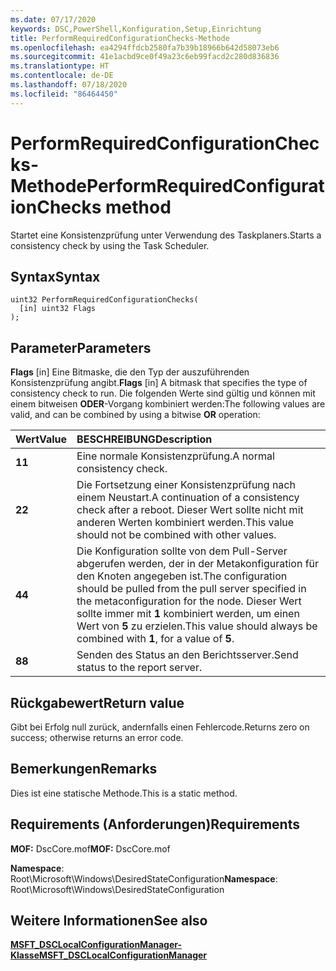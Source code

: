 ```yaml
---
ms.date: 07/17/2020
keywords: DSC,PowerShell,Konfiguration,Setup,Einrichtung
title: PerformRequiredConfigurationChecks-Methode
ms.openlocfilehash: ea4294ffdcb2580fa7b39b18966b642d58073eb6
ms.sourcegitcommit: 41e1acbd9ce0f49a23c6eb99facd2c280d836836
ms.translationtype: HT
ms.contentlocale: de-DE
ms.lasthandoff: 07/18/2020
ms.locfileid: "86464450"
---
```

# <a name="performrequiredconfigurationchecks-method"></a><span data-ttu-id="b5905-103">PerformRequiredConfigurationChecks-Methode</span><span class="sxs-lookup"><span data-stu-id="b5905-103">PerformRequiredConfigurationChecks method</span></span>

<span data-ttu-id="b5905-104">Startet eine Konsistenzprüfung unter Verwendung des Taskplaners.</span><span class="sxs-lookup"><span data-stu-id="b5905-104">Starts a consistency check by using the Task Scheduler.</span></span>

## <a name="syntax"></a><span data-ttu-id="b5905-105">Syntax</span><span class="sxs-lookup"><span data-stu-id="b5905-105">Syntax</span></span>

```mof
uint32 PerformRequiredConfigurationChecks(
  [in] uint32 Flags
);
```

## <a name="parameters"></a><span data-ttu-id="b5905-106">Parameter</span><span class="sxs-lookup"><span data-stu-id="b5905-106">Parameters</span></span>

<span data-ttu-id="b5905-107">**Flags** \[in\] Eine Bitmaske, die den Typ der auszuführenden Konsistenzprüfung angibt.</span><span class="sxs-lookup"><span data-stu-id="b5905-107">**Flags** \[in\] A bitmask that specifies the type of consistency check to run.</span></span> <span data-ttu-id="b5905-108">Die folgenden Werte sind gültig und können mit einem bitweisen **ODER**-Vorgang kombiniert werden:</span><span class="sxs-lookup"><span data-stu-id="b5905-108">The following values are valid, and can be combined by using a bitwise **OR** operation:</span></span>

|<span data-ttu-id="b5905-109">Wert</span><span class="sxs-lookup"><span data-stu-id="b5905-109">Value</span></span> |<span data-ttu-id="b5905-110">BESCHREIBUNG</span><span class="sxs-lookup"><span data-stu-id="b5905-110">Description</span></span> |
|:--- |:---|
|<span data-ttu-id="b5905-111">**1**</span><span class="sxs-lookup"><span data-stu-id="b5905-111">**1**</span></span> | <span data-ttu-id="b5905-112">Eine normale Konsistenzprüfung.</span><span class="sxs-lookup"><span data-stu-id="b5905-112">A normal consistency check.</span></span> |
|<span data-ttu-id="b5905-113">**2**</span><span class="sxs-lookup"><span data-stu-id="b5905-113">**2**</span></span> | <span data-ttu-id="b5905-114">Die Fortsetzung einer Konsistenzprüfung nach einem Neustart.</span><span class="sxs-lookup"><span data-stu-id="b5905-114">A continuation of a consistency check after a reboot.</span></span> <span data-ttu-id="b5905-115">Dieser Wert sollte nicht mit anderen Werten kombiniert werden.</span><span class="sxs-lookup"><span data-stu-id="b5905-115">This value should not be combined with other values.</span></span> |
|<span data-ttu-id="b5905-116">**4**</span><span class="sxs-lookup"><span data-stu-id="b5905-116">**4**</span></span> | <span data-ttu-id="b5905-117">Die Konfiguration sollte von dem Pull-Server abgerufen werden, der in der Metakonfiguration für den Knoten angegeben ist.</span><span class="sxs-lookup"><span data-stu-id="b5905-117">The configuration should be pulled from the pull server specified in the metaconfiguration for the node.</span></span> <span data-ttu-id="b5905-118">Dieser Wert sollte immer mit **1** kombiniert werden, um einen Wert von **5** zu erzielen.</span><span class="sxs-lookup"><span data-stu-id="b5905-118">This value should always be combined with **1**, for a value of **5**.</span></span> |
|<span data-ttu-id="b5905-119">**8**</span><span class="sxs-lookup"><span data-stu-id="b5905-119">**8**</span></span> | <span data-ttu-id="b5905-120">Senden des Status an den Berichtsserver.</span><span class="sxs-lookup"><span data-stu-id="b5905-120">Send status to the report server.</span></span> |

## <a name="return-value"></a><span data-ttu-id="b5905-121">Rückgabewert</span><span class="sxs-lookup"><span data-stu-id="b5905-121">Return value</span></span>

<span data-ttu-id="b5905-122">Gibt bei Erfolg null zurück, andernfalls einen Fehlercode.</span><span class="sxs-lookup"><span data-stu-id="b5905-122">Returns zero on success; otherwise returns an error code.</span></span>

## <a name="remarks"></a><span data-ttu-id="b5905-123">Bemerkungen</span><span class="sxs-lookup"><span data-stu-id="b5905-123">Remarks</span></span>

<span data-ttu-id="b5905-124">Dies ist eine statische Methode.</span><span class="sxs-lookup"><span data-stu-id="b5905-124">This is a static method.</span></span>

## <a name="requirements"></a><span data-ttu-id="b5905-125">Requirements (Anforderungen)</span><span class="sxs-lookup"><span data-stu-id="b5905-125">Requirements</span></span>

<span data-ttu-id="b5905-126">**MOF:** DscCore.mof</span><span class="sxs-lookup"><span data-stu-id="b5905-126">**MOF:** DscCore.mof</span></span>

<span data-ttu-id="b5905-127">**Namespace**: Root\Microsoft\Windows\DesiredStateConfiguration</span><span class="sxs-lookup"><span data-stu-id="b5905-127">**Namespace**: Root\Microsoft\Windows\DesiredStateConfiguration</span></span>

## <a name="see-also"></a><span data-ttu-id="b5905-128">Weitere Informationen</span><span class="sxs-lookup"><span data-stu-id="b5905-128">See also</span></span>

[<span data-ttu-id="b5905-129">**MSFT_DSCLocalConfigurationManager-Klasse**</span><span class="sxs-lookup"><span data-stu-id="b5905-129">**MSFT_DSCLocalConfigurationManager**</span></span>](msft-dsclocalconfigurationmanager.md)
